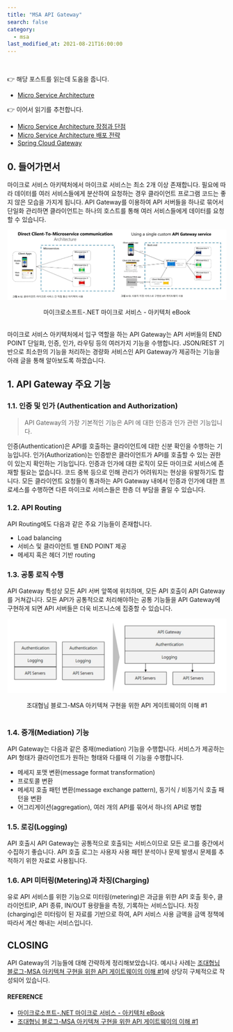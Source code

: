 ```yaml
---
title: "MSA API Gateway"
search: false
category:
  - msa
last_modified_at: 2021-08-21T16:00:00
---
```


<br>

👉 해당 포스트를 읽는데 도움을 줍니다.
- [Micro Service Architecture][msa-blog-link]

👉 이어서 읽기를 추천합니다.
- [Micro Service Architecture 장점과 단점][msa-pros-and-cons-link]
- [Micro Service Architecture 배포 전략][msa-release-link]
- [Spring Cloud Gateway][spring-cloud-gateway-link]

## 0. 들어가면서

마이크로 서비스 아키텍처에서 마이크로 서비스는 최소 2개 이상 존재합니다. 
필요에 따라 데이터를 여러 서비스들에게 분산하여 요청하는 경우 클라이언트 프로그램 코드는 좋지 않은 모습을 가지게 됩니다. 
API Gateway를 이용하여 API 서버들을 하나로 묶어서 단일화 관리하면 클라이언트는 하나의 호스트를 통해 여러 서비스들에게 데이터를 요청할 수 있습니다. 

<p align="center"><img src="/images/msa-api-gateway-1.JPG"></p>
<center>마이크로소프트-.NET 마이크로 서비스 - 아키텍처 eBook</center><br>

마이크로 서비스 아키텍처에서 입구 역할을 하는 API Gateway는 API 서버들의 END POINT 단일화, 인증, 인가, 라우팅 등의 여러가지 기능을 수행합니다. 
JSON/REST 기반으로 최소한의 기능을 처리하는 경량화 서비스인 API Gateway가 제공하는 기능을 아래 글을 통해 알아보도록 하겠습니다. 

## 1. API Gateway 주요 기능
### 1.1. 인증 및 인가 (Authentication and Authorization)

> API Gateway의 가장 기본적인 기능은 API 에 대한 인증과 인가 관련 기능입니다. 

인증(Authentication)은 API를 호출하는 클라이언트에 대한 신분 확인을 수행하는 기능입니다. 
인가(Authorization)는 인증받은 클라이언트가 API를 호출할 수 있는 권한이 있는지 확인하는 기능입니다. 
인증과 인가에 대한 로직이 모든 마이크로 서비스에 존재할 필요는 없습니다. 
코드 중복 등으로 인해 관리가 어려워지는 현상을 유발하기도 합니다. 
모든 클라이언트 요청들이 통과하는 API Gateway 내에서 인증과 인가에 대한 프로세스를 수행하면 다른 마이크로 서비스들은 한층 더 부담을 줄일 수 있습니다. 

### 1.2. API Routing
API Routing에도 다음과 같은 주요 기능들이 존재합니다.
- Load balancing
- 서비스 및 클라이언트 별 END POINT 제공
- 메세지 혹은 헤더 기반 routing

### 1.3. 공통 로직 수행
API Gateway 특성상 모든 API 서버 앞쪽에 위치하며, 모든 API 호출이 API Gateway를 거쳐갑니다. 
모든 API가 공통적으로 처리해야하는 공통 기능들을 API Gateway에 구현하게 되면 API 서버들은 더욱 비즈니스에 집중할 수 있습니다. 

<p align="center"><img src="/images/msa-api-gateway-2.JPG" width="550"></p>
<center>조대협님 블로그-MSA 아키텍쳐 구현을 위한 API 게이트웨이의 이해 #1</center><br>

### 1.4. 중개(Mediation) 기능
API Gateway는 다음과 같은 중재(mediation) 기능을 수행합니다. 
서비스가 제공하는 API 형태가 클라이언트가 원하는 형태와 다를때 이 기능을 수행합니다. 
- 메세지 포맷 변환(message format transformation)
- 프로토콜 변환
- 메세지 호출 패턴 변환(message exchange pattern), 동기식 / 비동기식 호출 패턴을 변환
- 어그리게이션(aggregation), 여러 개의 API를 묶어서 하나의 API로 병합

### 1.5. 로깅(Logging)
API 호출시 API Gateway는 공통적으로 호출되는 서비스이므로 모든 로그를 중간에서 수집하기 좋습니다. 
API 호출 로그는 사용자 사용 패턴 분석이나 문제 발생시 문제를 추적하기 위한 자료로 사용됩니다. 

### 1.6. API 미터링(Metering)과 차징(Charging)
유로 API 서비스를 위한 기능으로 미터링(metering)은 과금을 위한 API 호출 횟수, 클라이언트IP, API 종류, IN/OUT 용량들을 측정, 기록하는 서비스입니다. 
차징(charging)은 미터링이 된 자료를 기반으로 하여, API 서비스 사용 금액을 금액 정책에 따라서 계산 해내는 서비스입니다.

## CLOSING
API Gateway의 기능들에 대해 간략하게 정리해보았습니다. 
예시나 사례는 [조대협님 블로그-MSA 아키텍쳐 구현을 위한 API 게이트웨이의 이해 #1][cho-blog-link]에 상당히 구체적으로 작성되어 있습니다. 

#### REFERENCE
- [마이크로소프트-.NET 마이크로 서비스 - 아키텍처 eBook][microsoft-ebook-link]
- [조대협님 블로그-MSA 아키텍쳐 구현을 위한 API 게이트웨이의 이해 #1][cho-blog-link]

[microsoft-ebook-link]: https://docs.microsoft.com/ko-kr/dotnet/architecture/microservices/architect-microservice-container-applications/direct-client-to-microservice-communication-versus-the-api-gateway-pattern
[cho-blog-link]: https://bcho.tistory.com/1005

[msa-blog-link]: https://junhyunny.github.io/information/msa/microservice-architecture/

[msa-pros-and-cons-link]: https://junhyunny.github.io/msa/msa-pros-and-cons/
[msa-release-link]: https://junhyunny.github.io/msa/msa-release/
[spring-cloud-gateway-link]: https://junhyunny.github.io/information/spring-boot/spring-cloud/spring-cloud-gateway/
